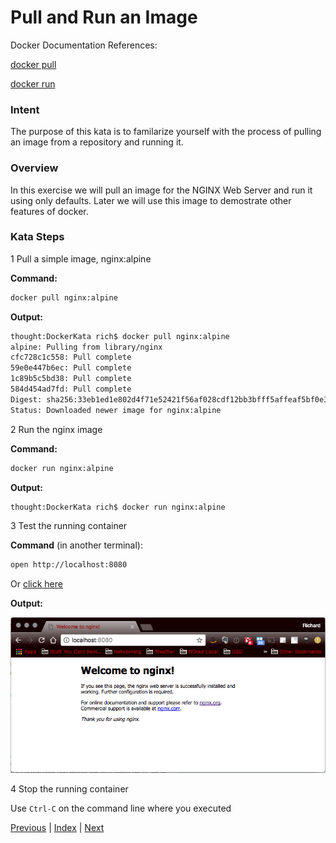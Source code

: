 # Pull and Run an Image

Docker Documentation References:

[docker pull](https://docs.docker.com/engine/reference/commandline/pull/)

[docker run](https://docs.docker.com/engine/reference/commandline/run/)

### Intent

The purpose of this kata is to familarize yourself with the process of pulling an image from a repository and running it.

### Overview

In this exercise we will pull an image for the NGINX Web Server and run it using only defaults. Later we will use this image to demostrate other features of docker.

### Kata Steps

1 Pull a simple image, nginx:alpine

**Command:**

```bash
docker pull nginx:alpine
```

**Output:**

```bash
thought:DockerKata rich$ docker pull nginx:alpine
alpine: Pulling from library/nginx
cfc728c1c558: Pull complete
59e0e447b6ec: Pull complete
1c89b5c5bd38: Pull complete
584d454ad7fd: Pull complete
Digest: sha256:33eb1ed1e802d4f71e52421f56af028cdf12bb3bfff5affeaf5bf0e328ffa1bc
Status: Downloaded newer image for nginx:alpine
```

2 Run the nginx image

**Command:**

```bash
docker run nginx:alpine
```

**Output:**

```bash
thought:DockerKata rich$ docker run nginx:alpine
```

3 Test the running container

**Command** (in another terminal):

```bash
open http://localhost:8080
```

Or [click here](http://localhost:8080)

**Output:**

![NGINX Screen Shot](screenshots/image_pull_and_run_kata_nginx_verification.png)

4 Stop the running container

Use `Ctrl-C` on the command line where you executed 

[Previous](#) | [Index](README.md) | [Next](2_list_images.md)

